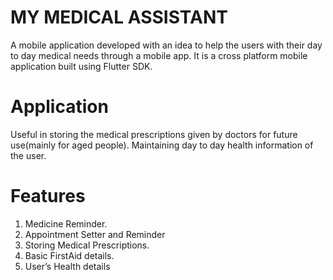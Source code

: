 # MY MEDICAL ASSISTANT

A mobile application developed with an idea to help the users with their day to day medical needs through a mobile app. 
It is a cross platform mobile application built using Flutter SDK.

# Application
Useful in storing the medical prescriptions given by doctors for future use(mainly for aged people).
Maintaining day to day health information of the user.

# Features

 1. Medicine Reminder.
 2. Appointment Setter and Reminder
 3. Storing Medical Prescriptions.
 4. Basic FirstAid details.
 5. User’s Health details

